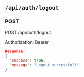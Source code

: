 ## `/api/auth/logout`
### POST
POST /api/auth/logout

Authorization: Bearer <token>

```json
Response:
{
  "success": true,
  "message": "Logout successful!"
}
```